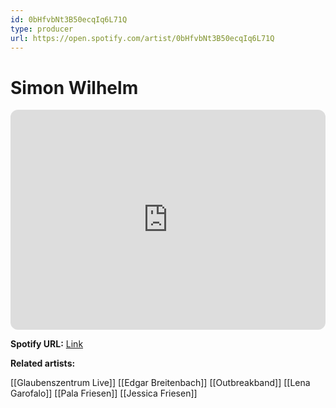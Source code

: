```yaml
---
id: 0bHfvbNt3B50ecqIq6L71Q
type: producer
url: https://open.spotify.com/artist/0bHfvbNt3B50ecqIq6L71Q
---
```

# Simon Wilhelm

<iframe style="border-radius:12px" src="https://open.spotify.com/embed/artist/0bHfvbNt3B50ecqIq6L71Q" width="100%" height="352" frameBorder="0" allowfullscreen="" allow="autoplay; clipboard-write; encrypted-media; fullscreen; picture-in-picture" loading="lazy"></iframe>

**Spotify URL:** [Link](https://open.spotify.com/artist/0bHfvbNt3B50ecqIq6L71Q)

**Related artists:**

[[Glaubenszentrum Live]]
[[Edgar Breitenbach]]
[[Outbreakband]]
[[Lena Garofalo]]
[[Pala Friesen]]
[[Jessica Friesen]]
